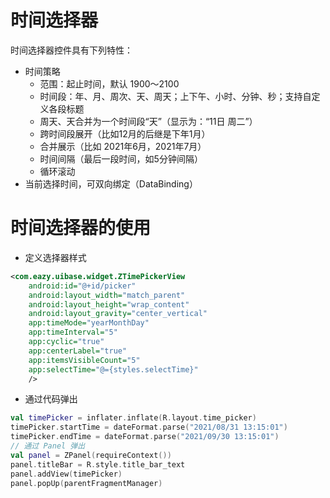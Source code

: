 # 时间选择器
时间选择器控件具有下列特性：
- 时间策略
  - 范围：起止时间，默认 1900～2100
  - 时间段：年、月、周次、天、周天；上下午、小时、分钟、秒；支持自定义各段标题
  - 周天、天合并为一个时间段“天”（显示为：“11日 周二”）
  - 跨时间段展开（比如12月的后继是下年1月）
  - 合并展示（比如 2021年6月，2021年7月）
  - 时间间隔（最后一段时间，如5分钟间隔）
  - 循环滚动
- 当前选择时间，可双向绑定（DataBinding）

# 时间选择器的使用
* 定义选择器样式
``` xml
<com.eazy.uibase.widget.ZTimePickerView
    android:id="@+id/picker"
    android:layout_width="match_parent"
    android:layout_height="wrap_content"
    android:layout_gravity="center_vertical"
    app:timeMode="yearMonthDay"
    app:timeInterval="5"
    app:cyclic="true"
    app:centerLabel="true"
    app:itemsVisibleCount="5"
    app:selectTime="@={styles.selectTime}"
    />
```
* 通过代码弹出
``` kotlin
val timePicker = inflater.inflate(R.layout.time_picker)
timePicker.startTime = dateFormat.parse("2021/08/31 13:15:01")
timePicker.endTime = dateFormat.parse("2021/09/30 13:15:01")
// 通过 Panel 弹出
val panel = ZPanel(requireContext())
panel.titleBar = R.style.title_bar_text
panel.addView(timePicker)
panel.popUp(parentFragmentManager)
```